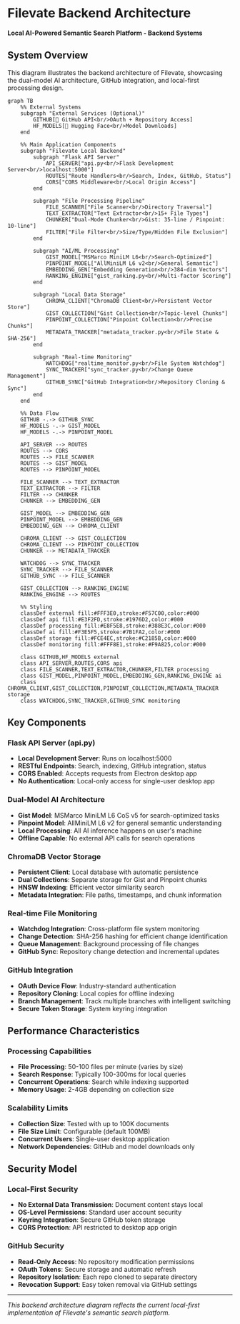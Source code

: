 # Filevate Backend Architecture

**Local AI-Powered Semantic Search Platform - Backend Systems**

## System Overview

This diagram illustrates the backend architecture of Filevate, showcasing the dual-model AI architecture, GitHub integration, and local-first processing design.

```mermaid
graph TB
    %% External Systems
    subgraph "External Services (Optional)"
        GITHUB[🔗 GitHub API<br/>OAuth + Repository Access]
        HF_MODELS[🤗 Hugging Face<br/>Model Downloads]
    end

    %% Main Application Components
    subgraph "Filevate Local Backend"
        subgraph "Flask API Server"
            API_SERVER["api.py<br/>Flask Development Server<br/>localhost:5000"]
            ROUTES["Route Handlers<br/>Search, Index, GitHub, Status"]
            CORS["CORS Middleware<br/>Local Origin Access"]
        end

        subgraph "File Processing Pipeline"
            FILE_SCANNER["File Scanner<br/>Directory Traversal"]
            TEXT_EXTRACTOR["Text Extractor<br/>15+ File Types"]
            CHUNKER["Dual-Mode Chunker<br/>Gist: 35-line / Pinpoint: 10-line"]
            FILTER["File Filter<br/>Size/Type/Hidden File Exclusion"]
        end

        subgraph "AI/ML Processing"
            GIST_MODEL["MSMarco MiniLM L6<br/>Search-Optimized"]
            PINPOINT_MODEL["AllMiniLM L6 v2<br/>General Semantic"]
            EMBEDDING_GEN["Embedding Generation<br/>384-dim Vectors"]
            RANKING_ENGINE["gist_ranking.py<br/>Multi-factor Scoring"]
        end

        subgraph "Local Data Storage"
            CHROMA_CLIENT["ChromaDB Client<br/>Persistent Vector Store"]
            GIST_COLLECTION["Gist Collection<br/>Topic-level Chunks"]
            PINPOINT_COLLECTION["Pinpoint Collection<br/>Precise Chunks"]
            METADATA_TRACKER["metadata_tracker.py<br/>File State & SHA-256"]
        end

        subgraph "Real-time Monitoring"
            WATCHDOG["realtime_monitor.py<br/>File System Watchdog"]
            SYNC_TRACKER["sync_tracker.py<br/>Change Queue Management"]
            GITHUB_SYNC["GitHub Integration<br/>Repository Cloning & Sync"]
        end
    end

    %% Data Flow
    GITHUB -.-> GITHUB_SYNC
    HF_MODELS -.-> GIST_MODEL
    HF_MODELS -.-> PINPOINT_MODEL
    
    API_SERVER --> ROUTES
    ROUTES --> CORS
    ROUTES --> FILE_SCANNER
    ROUTES --> GIST_MODEL
    ROUTES --> PINPOINT_MODEL
    
    FILE_SCANNER --> TEXT_EXTRACTOR
    TEXT_EXTRACTOR --> FILTER
    FILTER --> CHUNKER
    CHUNKER --> EMBEDDING_GEN
    
    GIST_MODEL --> EMBEDDING_GEN
    PINPOINT_MODEL --> EMBEDDING_GEN
    EMBEDDING_GEN --> CHROMA_CLIENT
    
    CHROMA_CLIENT --> GIST_COLLECTION
    CHROMA_CLIENT --> PINPOINT_COLLECTION
    CHUNKER --> METADATA_TRACKER
    
    WATCHDOG --> SYNC_TRACKER
    SYNC_TRACKER --> FILE_SCANNER
    GITHUB_SYNC --> FILE_SCANNER
    
    GIST_COLLECTION --> RANKING_ENGINE
    RANKING_ENGINE --> ROUTES

    %% Styling
    classDef external fill:#FFF3E0,stroke:#F57C00,color:#000
    classDef api fill:#E3F2FD,stroke:#1976D2,color:#000
    classDef processing fill:#E8F5E8,stroke:#388E3C,color:#000
    classDef ai fill:#F3E5F5,stroke:#7B1FA2,color:#000
    classDef storage fill:#FCE4EC,stroke:#C2185B,color:#000
    classDef monitoring fill:#FFF8E1,stroke:#F9A825,color:#000

    class GITHUB,HF_MODELS external
    class API_SERVER,ROUTES,CORS api
    class FILE_SCANNER,TEXT_EXTRACTOR,CHUNKER,FILTER processing
    class GIST_MODEL,PINPOINT_MODEL,EMBEDDING_GEN,RANKING_ENGINE ai
    class CHROMA_CLIENT,GIST_COLLECTION,PINPOINT_COLLECTION,METADATA_TRACKER storage
    class WATCHDOG,SYNC_TRACKER,GITHUB_SYNC monitoring
```

## Key Components

### **Flask API Server (api.py)**
- **Local Development Server**: Runs on localhost:5000
- **RESTful Endpoints**: Search, indexing, GitHub integration, status
- **CORS Enabled**: Accepts requests from Electron desktop app
- **No Authentication**: Local-only access for single-user desktop app

### **Dual-Model AI Architecture**
- **Gist Model**: MSMarco MiniLM L6 CoS v5 for search-optimized tasks
- **Pinpoint Model**: AllMiniLM L6 v2 for general semantic understanding
- **Local Processing**: All AI inference happens on user's machine
- **Offline Capable**: No external API calls for search operations

### **ChromaDB Vector Storage**
- **Persistent Client**: Local database with automatic persistence
- **Dual Collections**: Separate storage for Gist and Pinpoint chunks
- **HNSW Indexing**: Efficient vector similarity search
- **Metadata Integration**: File paths, timestamps, and chunk information

### **Real-time File Monitoring**
- **Watchdog Integration**: Cross-platform file system monitoring
- **Change Detection**: SHA-256 hashing for efficient change identification
- **Queue Management**: Background processing of file changes
- **GitHub Sync**: Repository change detection and incremental updates

### **GitHub Integration**
- **OAuth Device Flow**: Industry-standard authentication
- **Repository Cloning**: Local copies for offline indexing
- **Branch Management**: Track multiple branches with intelligent switching
- **Secure Token Storage**: System keyring integration

## Performance Characteristics

### **Processing Capabilities**
- **File Processing**: 50-100 files per minute (varies by size)
- **Search Response**: Typically 100-300ms for local queries
- **Concurrent Operations**: Search while indexing supported
- **Memory Usage**: 2-4GB depending on collection size

### **Scalability Limits**
- **Collection Size**: Tested with up to 100K documents
- **File Size Limit**: Configurable (default 100MB)
- **Concurrent Users**: Single-user desktop application
- **Network Dependencies**: GitHub and model downloads only

## Security Model

### **Local-First Security**
- **No External Data Transmission**: Document content stays local
- **OS-Level Permissions**: Standard user account security
- **Keyring Integration**: Secure GitHub token storage
- **CORS Protection**: API restricted to desktop app origin

### **GitHub Security**
- **Read-Only Access**: No repository modification permissions
- **OAuth Tokens**: Secure storage and automatic refresh
- **Repository Isolation**: Each repo cloned to separate directory
- **Revocation Support**: Easy token removal via GitHub settings

---

*This backend architecture diagram reflects the current local-first implementation of Filevate's semantic search platform.*